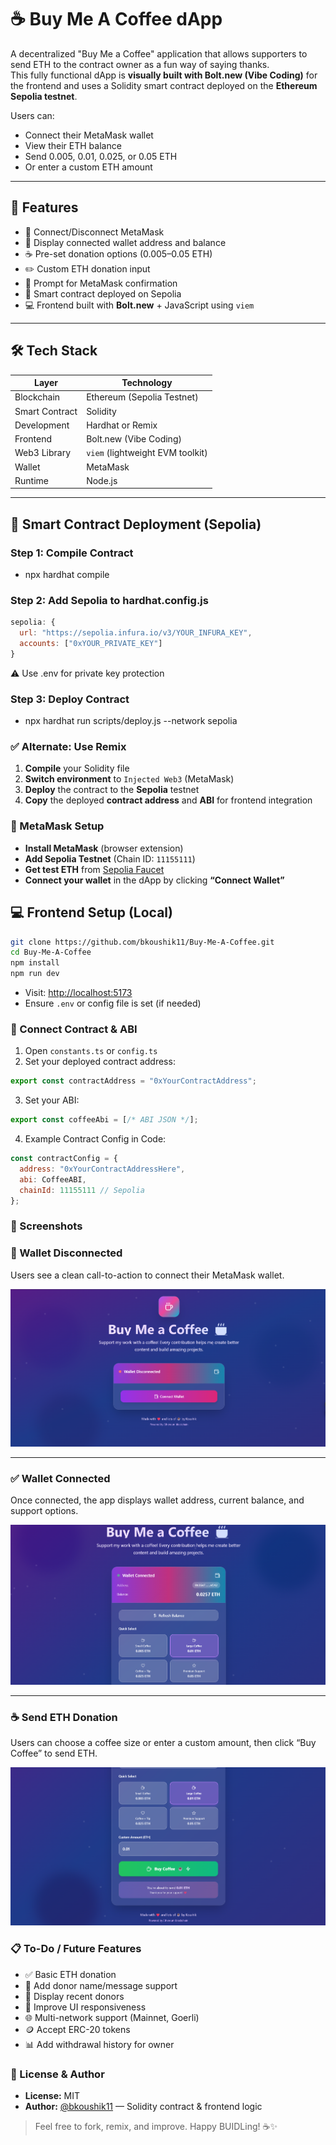 # ☕ Buy Me A Coffee dApp

A decentralized "Buy Me a Coffee" application that allows supporters to send ETH to the contract owner as a fun way of saying thanks.  
This fully functional dApp is **visually built with Bolt.new (Vibe Coding)** for the frontend and uses a Solidity smart contract deployed on the **Ethereum Sepolia testnet**.

Users can:
- Connect their MetaMask wallet
- View their ETH balance
- Send 0.005, 0.01, 0.025, or 0.05 ETH
- Or enter a custom ETH amount

---

## 🌟 Features

- 🔗 Connect/Disconnect MetaMask
- 💼 Display connected wallet address and balance
- ☕ Pre-set donation options (0.005–0.05 ETH)
- ✏️ Custom ETH donation input
- 📝 Prompt for MetaMask confirmation
- 🧠 Smart contract deployed on Sepolia
- 💻 Frontend built with **Bolt.new** + JavaScript using `viem`

---

## 🛠️ Tech Stack

| Layer         | Technology                        |
|---------------|------------------------------------|
| Blockchain    | Ethereum (Sepolia Testnet)         |
| Smart Contract| Solidity                           |
| Development   | Hardhat or Remix                   |
| Frontend      | Bolt.new (Vibe Coding)             |
| Web3 Library  | `viem` (lightweight EVM toolkit)   |
| Wallet        | MetaMask                           |
| Runtime       | Node.js                            |

---

## 🚀 Smart Contract Deployment (Sepolia)

### Step 1: Compile Contract

- npx hardhat compile

### Step 2: Add Sepolia to hardhat.config.js

```js
sepolia: {
  url: "https://sepolia.infura.io/v3/YOUR_INFURA_KEY",
  accounts: ["0xYOUR_PRIVATE_KEY"]
}
```
⚠️ Use .env for private key protection

### Step 3: Deploy Contract

- npx hardhat run scripts/deploy.js --network sepolia

### ✅ Alternate: Use Remix

1. **Compile** your Solidity file  
2. **Switch environment** to `Injected Web3` (MetaMask)  
3. **Deploy** the contract to the **Sepolia** testnet  
4. **Copy** the deployed **contract address** and **ABI** for frontend integration


### 🦊 MetaMask Setup

- **Install MetaMask** (browser extension)
- **Add Sepolia Testnet** (Chain ID: `11155111`)
- **Get test ETH** from [Sepolia Faucet](https://faucet.sepolia.dev/)
- **Connect your wallet** in the dApp by clicking **“Connect Wallet”**


## 💻 Frontend Setup (Local)

```bash
git clone https://github.com/bkoushik11/Buy-Me-A-Coffee.git
cd Buy-Me-A-Coffee
npm install
npm run dev
```

- Visit: [http://localhost:5173](http://localhost:5173)  
- Ensure `.env` or config file is set (if needed)


### 🔗 Connect Contract & ABI

1. Open `constants.ts` or `config.ts`
2. Set your deployed contract address:

```js
export const contractAddress = "0xYourContractAddress";
```

3. Set your ABI:

```js
export const coffeeAbi = [/* ABI JSON */];
```

4. Example Contract Config in Code:

```js
const contractConfig = {
  address: "0xYourContractAddressHere",
  abi: CoffeeABI,
  chainId: 11155111 // Sepolia
};
```


### 📸 Screenshots

### 🔌 Wallet Disconnected

Users see a clean call-to-action to connect their MetaMask wallet.

![Wallet Disconnected](assets/Wallet%20Disconnected.png)


---

### ✅ Wallet Connected

Once connected, the app displays wallet address, current balance, and support options.

![Wallet Connected](assets/Wallet%20Connected.png)

---

### ☕ Send ETH Donation

Users can choose a coffee size or enter a custom amount, then click “Buy Coffee” to send ETH.

![ETH Donation](assets/ETH%20Donation.png)



### 📋 To-Do / Future Features

- ✅ Basic ETH donation  
- 📝 Add donor name/message support  
- 📃 Display recent donors  
- 📱 Improve UI responsiveness  
- 🌐 Multi-network support (Mainnet, Goerli)  
- 🪙 Accept ERC-20 tokens  
- 📊 Add withdrawal history for owner  


### 📜 License & Author

- **License:** MIT  
- **Author:** [@bkoushik11](https://github.com/bkoushik11) — Solidity contract & frontend logic  

> Feel free to fork, remix, and improve. Happy BUIDLing! ☕✨
